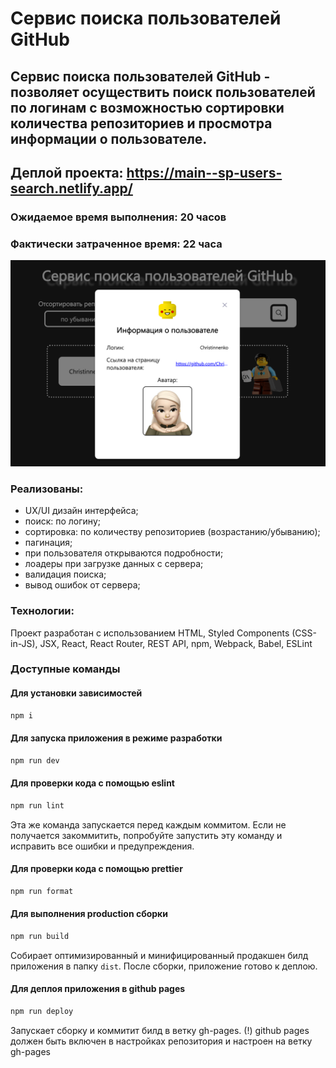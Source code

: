 # Cервис поиска пользователей GitHub

## Cервис поиска пользователей GitHub - позволяет осуществить поиск пользователей по логинам с возможностью сортировки количества репозиториев и просмотра информации о пользователе.

## Деплой проекта: https://main--sp-users-search.netlify.app/

### Ожидаемое время выполнения: 20 часов

### Фактически затраченное время: 22 часа

![alt text](image.png)

### Реализованы:

- UX/UI дизайн интерфейса;
- поиск: по логину;
- сортировка: по количеству репозиториев (возрастанию/убыванию);
- пагинация;
- при пользователя открываются подробности;
- лоадеры при загрузке данных с сервера;
- валидация поиска;
- вывод ошибок от сервера;

### Технологии:

Проект разработан с использованием HTML, Styled Components (CSS-in-JS), JSX, React, React Router, REST API, npm, Webpack, Babel, ESLint

### Доступные команды

#### Для установки зависимостей

```sh
npm i
```

#### Для запуска приложения в режиме разработки

```sh
npm run dev
```

#### Для проверки кода с помощью eslint

```sh
npm run lint
```

Эта же команда запускается перед каждым коммитом.
Если не получается закоммитить, попробуйте запустить эту команду и исправить все ошибки и предупреждения.

#### Для проверки кода с помощью prettier

```sh
npm run format
```

#### Для выполнения production сборки

```sh
npm run build
```

Собирает оптимизированный и минифицированный продакшен билд приложения в папку `dist`.
После сборки, приложение готово к деплою.

#### Для деплоя приложения в github pages

```sh
npm run deploy
```

Запускает сборку и коммитит билд в ветку gh-pages.
(!) github pages должен быть включен в настройках репозитория и настроен на ветку gh-pages
